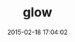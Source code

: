 ---
layout: post
title:  "glow"
repo:   "zweitag/glow"
date:   2015-02-18 17:04:02
gemurl: https://github.com/zweitag/glow
---